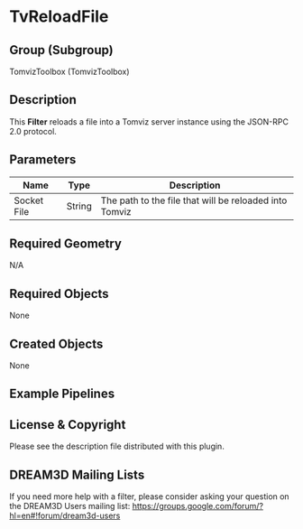 TvReloadFile 
=============

## Group (Subgroup) ##

TomvizToolbox (TomvizToolbox)

## Description ##

This **Filter** reloads a file into a Tomviz server instance using the JSON-RPC 2.0 protocol.

## Parameters ##

| Name | Type | Description |
|------|------|------|
| Socket File | String | The path to the file that will be reloaded into Tomviz |

## Required Geometry ##

N/A

## Required Objects ##

None

## Created Objects ##

None

## Example Pipelines ##



## License & Copyright ##

Please see the description file distributed with this plugin.

## DREAM3D Mailing Lists ##

If you need more help with a filter, please consider asking your question on the DREAM3D Users mailing list:
https://groups.google.com/forum/?hl=en#!forum/dream3d-users
